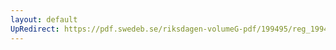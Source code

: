 ```yaml
---
layout: default
UpRedirect: https://pdf.swedeb.se/riksdagen-volumeG-pdf/199495/reg_199495/reg_199495_0368.pdf
---
```

